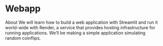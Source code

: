 # Webapp
About We will learn how to build a web application with Streamlit and run it world-wide with Render, a service that provides hosting infrastructure for running applications. We’ll be making a simple application simulating random coinflips.
